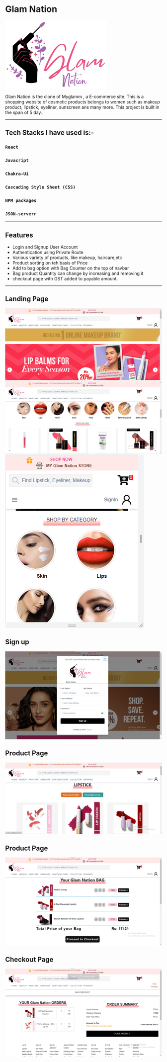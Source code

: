 # Glam Nation

 ![Logo](/Images/nation.png)

Glam Nation is the clone of Myglamm , a E-commerce site. This is a shopping website of cosmetic products belongs to women such as makeup product, lipstick, eyeliner, sunscreen ans many more. 
This project  is built in the span of 5 day.

***
## Tech Stacks I have used  is:-

### `React`
### `Javacript`
### `Chakra-Ui`
### `Cascading Style Sheet (CSS)`
### `NPM packages`
### `JSON-serverr`

***

##  Features 

 * Login and Signup User Account
 * Authentication using Private Route
 * Various variety of products, like makeup, haircare,etc
 * Product sorting on teh basis of Price
 * Add to bag option with Bag Counter on the top of navbar
 * Bag product Quantity can change by increasing and removing it
 * checkout page with GST added to payable amount.


***


## Landing Page

![LandingPage1](/Images/LandingPage1.png)
![LandingPage2](/Images/LandingPage2.png)
![responsive](/Images/Rsposiveness.png)

 ## Sign up

![signup](/Images/signup.png)

 ## Product Page

![ProductPage](/Images/ProductPage.png) 
 
## Product Page

![BagPage](/Images/BagPage.png) 

## Checkout Page

![checkout](/Images/Checkout.png) 



